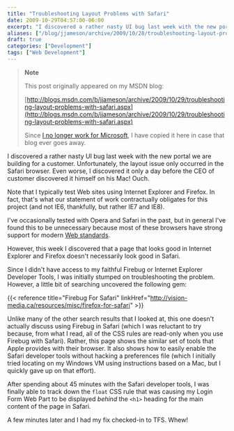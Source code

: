 ```yaml
---
title: "Troubleshooting Layout Problems with Safari"
date: 2009-10-29T04:57:00-06:00
excerpt: "I discovered a rather nasty UI bug last week with the new portal we are building for a customer. Unfortunately, the layout issue only occurred in the Safari browser. Even worse, I discovered it only a day before the CEO of customer discovered it himself..."
aliases: ["/blog/jjameson/archive/2009/10/28/troubleshooting-layout-problems-with-safari.aspx", "/blog/jjameson/archive/2009/10/29/troubleshooting-layout-problems-with-safari.aspx"]
draft: true
categories: ["Development"]
tags: ["Web Development"]
---
```


> **Note**
>
> This post originally appeared on my MSDN blog:
>
> [http://blogs.msdn.com/b/jjameson/archive/2009/10/29/troubleshooting-layout-problems-with-safari.aspx](http://blogs.msdn.com/b/jjameson/archive/2009/10/29/troubleshooting-layout-problems-with-safari.aspx)
>
> Since
> [I no longer work for Microsoft](/blog/jjameson/2011/09/02/last-day-with-microsoft),
> I have copied it here in case that blog ever goes away.

I discovered a rather nasty UI bug last week with the new portal we are building
for a customer. Unfortunately, the layout issue only occurred in the Safari
browser. Even worse, I discovered it only a day before the CEO of customer
discovered it himself on his Mac! Ouch.

Note that I typically test Web sites using Internet Explorer and Firefox. In
fact, that's what our statement of work contractually obligates for this project
(and not IE6, thankfully, but rather IE7 and IE8).

I've occasionally tested with Opera and Safari in the past, but in general I've
found this to be unnecessary because most of these browsers have strong support
for modern [Web standards](http://en.wikipedia.org/wiki/Web_standards).

However, this week I discovered that a page that looks good in Internet Explorer
and Firefox doesn't necessarily look good in Safari.

Since I didn't have access to my faithful Firebug or Internet Explorer Developer
Tools, I was initially stumped on troubleshooting the problem. However, a little
bit of searching uncovered the following gem:

{{< reference title="Firebug For Safari"
linkHref="http://vision-media.ca/resources/misc/firefox-for-safari" >}}

Unlike many of the other search results that I looked at, this one doesn't
actually discuss using Firebug in Safari (which I was reluctant to try because,
from what I read, all of the CSS rules are read-only when you use Firebug with
Safari). Rather, this page shows the similar set of tools that Apple provides
with their browser. It also shows how to easily enable the Safari developer
tools without hacking a preferences file (which I initially tried locating on my
Windows VM using instructions based on a Mac, but I quickly gave up on that
effort).

After spending about 45 minutes with the Safari developer tools, I was finally
able to track down the `float` CSS rule that was causing my Login Form Web Part
to be displayed *behind* the `<h1>` heading for the main content of the page in
Safari.

A few minutes later and I had my fix checked-in to TFS. Whew!

